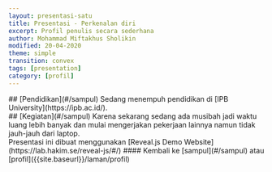 ```yaml
---
layout: presentasi-satu
title: Presentasi - Perkenalan diri
excerpt: Profil penulis secara sederhana
author: Mohammad Miftakhus Sholikin
modified: 20-04-2020
theme: simple
transition: convex
tags: [presentation]
category: [profil]
---
```




<section 
  data-markdown
  id = sampul>
  <script>
	# [Mohammad Miftakhus Sholikin]({{site.baseurl}}/profil/riwayat-hidup-penulis/)
  </script>
</section>


<section
  data-markdown>
  ## [Pendidikan](#/sampul)
  Sedang menempuh pendidikan di [IPB University](https://ipb.ac.id/).
</section>


<section
  data-markdown>
  ## [Kegiatan](#/sampul)
  Karena sekarang sedang ada musibah jadi waktu luang lebih banyak dan mulai mengerjakan pekerjaan lainnya namun tidak jauh-jauh dari laptop.
</section>


<section 
  data-markdown>
  Presentasi ini dibuat menggunakan [Reveal.js Demo Website](https://lab.hakim.se/reveal-js/#/)
  #### Kembali ke [sampul](#/sampul) atau [profil]({{site.baseurl}}/laman/profil)
</section>